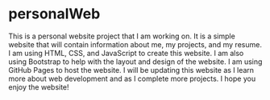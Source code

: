 # personalWeb
This is a personal website project that I am working on. It is a simple website that will contain information about me, my projects, and my resume. I am using HTML, CSS, and JavaScript to create this website. I am also using Bootstrap to help with the layout and design of the website. I am using GitHub Pages to host the website. I will be updating this website as I learn more about web development and as I complete more projects. I hope you enjoy the website!